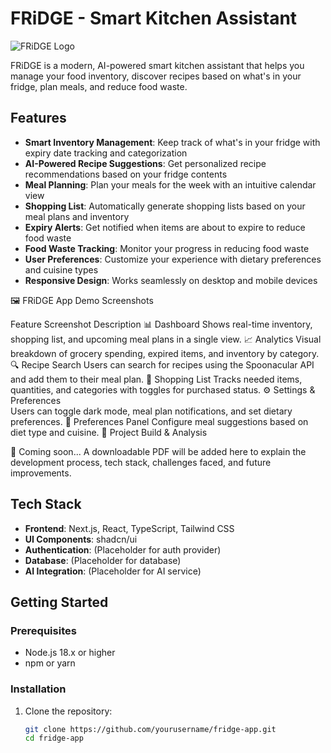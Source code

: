 # FRiDGE - Smart Kitchen Assistant

![FRiDGE Logo](public/fridge-logo.png)

FRiDGE is a modern, AI-powered smart kitchen assistant that helps you manage your food inventory, discover recipes based on what's in your fridge, plan meals, and reduce food waste.

## Features

- **Smart Inventory Management**: Keep track of what's in your fridge with expiry date tracking and categorization
- **AI-Powered Recipe Suggestions**: Get personalized recipe recommendations based on your fridge contents
- **Meal Planning**: Plan your meals for the week with an intuitive calendar view
- **Shopping List**: Automatically generate shopping lists based on your meal plans and inventory
- **Expiry Alerts**: Get notified when items are about to expire to reduce food waste
- **Food Waste Tracking**: Monitor your progress in reducing food waste
- **User Preferences**: Customize your experience with dietary preferences and cuisine types
- **Responsive Design**: Works seamlessly on desktop and mobile devices

🖼️ FRiDGE App Demo Screenshots


Feature	Screenshot	Description
📊 Dashboard	
Shows real-time inventory, shopping list, and upcoming meal plans in a single view.
📈 Analytics	
Visual breakdown of grocery spending, expired items, and inventory by category.
🔍 Recipe Search	
Users can search for recipes using the Spoonacular API and add them to their meal plan.
🛒 Shopping List	
Tracks needed items, quantities, and categories with toggles for purchased status.
⚙️ Settings & Preferences	
Users can toggle dark mode, meal plan notifications, and set dietary preferences.
📅 Preferences Panel	
Configure meal suggestions based on diet type and cuisine.
📄 Project Build & Analysis

📘 Coming soon... A downloadable PDF will be added here to explain the development process, tech stack, challenges faced, and future improvements.


## Tech Stack

- **Frontend**: Next.js, React, TypeScript, Tailwind CSS
- **UI Components**: shadcn/ui
- **Authentication**: (Placeholder for auth provider)
- **Database**: (Placeholder for database)
- **AI Integration**: (Placeholder for AI service)

## Getting Started

### Prerequisites

- Node.js 18.x or higher
- npm or yarn

### Installation

1. Clone the repository:
   ```bash
   git clone https://github.com/yourusername/fridge-app.git
   cd fridge-app

